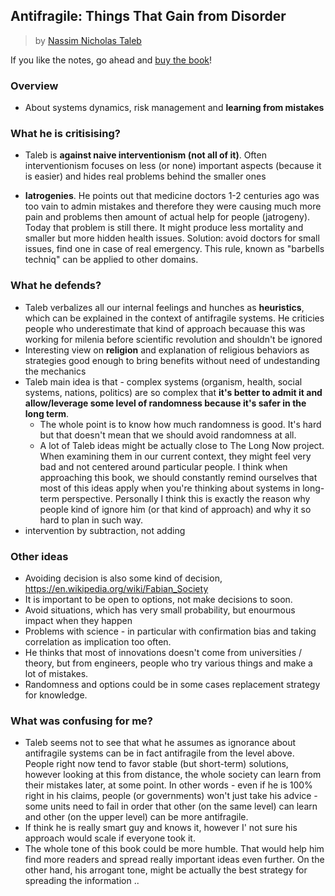 ## Antifragile: Things That Gain from Disorder

> by [Nassim Nicholas Taleb](https://www.goodreads.com/author/show/21559.Nassim_Nicholas_Taleb)

If you like the notes, go ahead and [buy the book](https://www.goodreads.com/book/show/13530973-antifragile)!

### Overview

- About systems dynamics, risk management and **learning from mistakes**

### What he is critisising?

- Taleb is **against naive interventionism (not all of it)**. Often interventionism focuses on less (or none) important aspects (because it is easier) and hides real problems behind the smaller ones

- **Iatrogenies**. He points out that medicine doctors 1-2 centuries ago was too vain to admin mistakes and therefore they were causing much more pain and problems then amount of actual help for people (jatrogeny). Today that problem is still there. It might produce less mortality and smaller but more hidden health issues. Solution: avoid doctors for small issues, find one in case of real emergency. This rule, known as "barbells techniq" can be applied to other domains.

### What he defends?

- Taleb verbalizes all our internal feelings and hunches as **heuristics**, which can be explained in the context of antifragile systems. He criticies people who underestimate that kind of approach becauase this was working for milenia before scientific revolution and shouldn't be ignored
- Interesting view on **religion** and explanation of religious behaviors as strategies good enough to bring benefits without need of undestanding the mechanics
- Taleb main idea is that - complex systems (organism, health, social systems, nations, politics) are so complex that **it's better to admit it and allow/leverage some level of randomness because it's safer in the long term**.
    - The whole point is to know how much randomness is good. It's hard but that doesn't mean that we should avoid randomness at all.
    - A lot of Taleb ideas might be actually close to The Long Now project. When examining them in our current context, they might feel very bad and not centered around particular people. I think when approaching this book, we should constantly remind ourselves that most of this ideas apply when you're thinking about systems in long-term perspective. Personally I think this is exactly the reason why people kind of ignore him (or that kind of approach) and why it so hard to plan in such way.
- intervention by subtraction, not adding

### Other ideas

- Avoiding decision is also some kind of decision, https://en.wikipedia.org/wiki/Fabian_Society
- It is important to be open to options, not make decisions to soon.
- Avoid situations, which has very small probability, but enourmous impact when they happen
- Problems with science - in particular with confirmation bias and taking correlation as implication too often.
- He thinks that most of innovations doesn't come from universities / theory, but from engineers, people who try various things and make a lot of mistakes.
- Randomness and options could be in some cases replacement strategy for knowledge.

### What was confusing for me?

- Taleb seems not to see that what he assumes as ignorance about antifragile systems can be in fact antifragile from the level above. People right now tend to favor stable (but short-term) solutions, however looking at this from distance, the whole society can learn from their mistakes later, at some point. In other words - even if he is 100% right in his claims, people (or governments) won't just take his advice - some units need to fail in order that other (on the same level) can learn and other (on the upper level) can be more antifragile.
- If think he is really smart guy and knows it, however I' not sure his approach would scale if everyone took it.
- The whole tone of this book could be more humble. That would help him find more readers and spread really important ideas even further. On the other hand, his arrogant tone, might be actually the best strategy for spreading the information ..